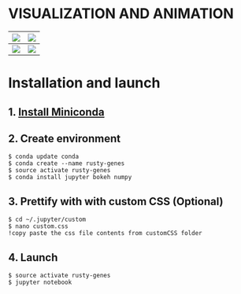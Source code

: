 # VISUALIZATION AND ANIMATION
| ![](../docs/gif/simA.gif)      |   ![](../docs/gif/simB.gif)      |
| ----------------------------- |:-------------------------------:|
| ![](../docs/gif/simC.gif)      | ![](../docs/gif/sim0.gif)        |

# Installation and launch

## 1. [Install Miniconda](https://conda.io/docs/user-guide/install/index.html) 
## 2. Create environment
```
$ conda update conda
$ conda create --name rusty-genes 
$ source activate rusty-genes
$ conda install jupyter bokeh numpy 
```

## 3. Prettify with with custom CSS (Optional) 
```
$ cd ~/.jupyter/custom
$ nano custom.css
!copy paste the css file contents from customCSS folder
```

## 4. Launch
```
$ source activate rusty-genes
$ jupyter notebook
```
